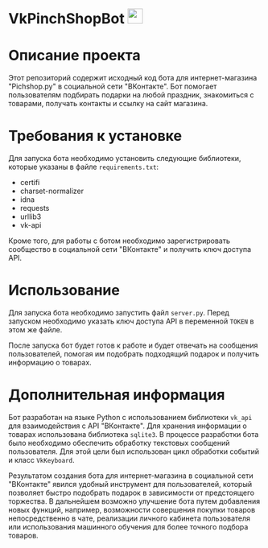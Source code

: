 <h1>
  VkPinchShopBot
  <img src="https://media.giphy.com/media/H9M7lvORlmeFmvGoqY/giphy.gif" width="30px"/>
</h1>

# Описание проекта

Этот репозиторий содержит исходный код бота для интернет-магазина "Pichshop.ру" в социальной сети "ВКонтакте". Бот помогает пользователям подбирать подарки на любой праздник, знакомиться с товарами, получать контакты и ссылку на сайт магазина.

# Требования к установке

Для запуска бота необходимо установить следующие библиотеки, которые указаны в файле `requirements.txt`:

- certifi
- charset-normalizer
- idna
- requests
- urllib3
- vk-api

Кроме того, для работы с ботом необходимо зарегистрировать сообщество в социальной сети "ВКонтакте" и получить ключ доступа API.

# Использование

Для запуска бота необходимо запустить файл `server.py`. Перед запуском необходимо указать ключ доступа API в переменной `TOKEN` в этом же файле.

После запуска бот будет готов к работе и будет отвечать на сообщения пользователей, помогая им подобрать подходящий подарок и получить информацию о товарах.

# Дополнительная информация

Бот разработан на языке Python с использованием библиотеки `vk_api` для взаимодействия с API "ВКонтакте". Для хранения информации о товарах использована библиотека `sqlite3`. В процессе разработки бота было необходимо обеспечить обработку текстовых сообщений пользователя. Для этой цели был использован цикл обработки событий и класс `VkKeyboard`.

Результатом создания бота для интернет-магазина в социальной сети "ВКонтакте" явился удобный инструмент для пользователей, который позволяет быстро подобрать подарок в зависимости от предстоящего торжества. В дальнейшем возможно улучшение бота путем добавления новых функций, например, возможности совершения покупки товаров непосредственно в чате, реализации личного кабинета пользователя или использования машинного обучения для более точного подбора товаров.

